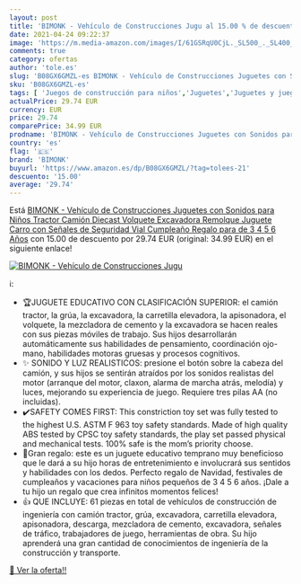 ```yaml
---
layout: post
title: 'BIMONK - Vehículo de Construcciones Jugu al 15.00 % de descuento'
date: 2021-04-24 09:22:37
image: 'https://m.media-amazon.com/images/I/61GSRqU0CjL._SL500_._SL400_.jpg'
comments: true
category: ofertas
author: 'tole.es'
slug: 'B08GX6GMZL-es BIMONK - Vehículo de Construcciones Juguetes con Sonidos...'
sku: 'B08GX6GMZL-es'
tags: [ 'Juegos de construcción para niños','Juguetes','Juguetes y juegos','bimonk','juguetes', ]
actualPrice: 29.74 EUR
currency: EUR
price: 29.74
comparePrice: 34.99 EUR
prodname: 'BIMONK - Vehículo de Construcciones Juguetes con Sonidos para Niños  Tractor Camión Diecast Volquete Excavadora Remolque Juguete Carro con Señales de Seguridad Vial  Cumpleaño Regalo para de 3 4 5 6 Años'
country: 'es'
flag: '🇪🇸'
brand: 'BIMONK'
buyurl: 'https://www.amazon.es/dp/B08GX6GMZL/?tag=tolees-21'
descuento: '15.00'
average: '29.74'
---
```


Está [BIMONK - Vehículo de Construcciones Juguetes con Sonidos para Niños  Tractor Camión Diecast Volquete Excavadora Remolque Juguete Carro con Señales de Seguridad Vial  Cumpleaño Regalo para de 3 4 5 6 Años](https://www.amazon.es/dp/B08GX6GMZL/?tag=tolees-21) con 15.00 de descuento por 29.74 EUR (original: 34.99 EUR) en el siguiente enlace!

[![BIMONK - Vehículo de Construcciones Jugu](https://m.media-amazon.com/images/I/61GSRqU0CjL._SL500_._SL400_.jpg)](https://www.amazon.es/dp/B08GX6GMZL/?tag=tolees-21)

ℹ️:

- 🏆JUGUETE EDUCATIVO CON CLASIFICACIÓN SUPERIOR: el camión tractor, la grúa, la excavadora, la carretilla elevadora, la apisonadora, el volquete, la mezcladora de cemento y la excavadora se hacen reales con sus piezas móviles de trabajo. Sus hijos desarrollarán automáticamente sus habilidades de pensamiento, coordinación ojo-mano, habilidades motoras gruesas y procesos cognitivos.
- ✨ SONIDO Y LUZ REALISTICOS: presione el botón sobre la cabeza del camión, y sus hijos se sentirán atraídos por los sonidos realistas del motor (arranque del motor, claxon, alarma de marcha atrás, melodía) y luces, mejorando su experiencia de juego. Requiere tres pilas AA (no incluidas).
- ✔️SAFETY COMES FIRST: This constriction toy set was fully tested to the highest U.S. ASTM F 963 toy safety standards. Made of high quality ABS tested by CPSC toy safety standards, the play set passed physical and mechanical tests. 100% safe is the mom’s priority choose.
- 🎁Gran regalo: este es un juguete educativo temprano muy beneficioso que le dará a su hijo horas de entretenimiento e involucrará sus sentidos y habilidades con los dedos. Perfecto regalo de Navidad, festivales de cumpleaños y vacaciones para niños pequeños de 3 4 5 6 años. ¡Dale a tu hijo un regalo que crea infinitos momentos felices!
- 👍 QUE INCLUYE: 61 piezas en total de vehículos de construcción de ingeniería con camión tractor, grúa, excavadora, carretilla elevadora, apisonadora, descarga, mezcladora de cemento, excavadora, señales de tráfico, trabajadores de juego, herramientas de obra. Su hijo aprenderá una gran cantidad de conocimientos de ingeniería de la construcción y transporte.

[🛒 Ver la oferta!!](https://www.amazon.es/dp/B08GX6GMZL/?tag=tolees-21)
